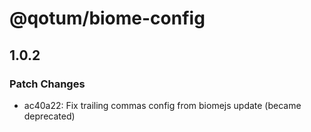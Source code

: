 # @qotum/biome-config

## 1.0.2

### Patch Changes

- ac40a22: Fix trailing commas config from biomejs update (became deprecated)
